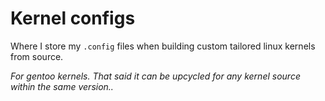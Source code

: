 # Kernel configs
Where I store my `.config` files when building custom tailored linux kernels from source. 

_For gentoo kernels. That said it can be upcycled for any kernel source within the same version.._
